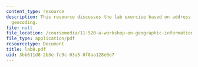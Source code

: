```yaml
---
content_type: resource
description: This resource discusses the lab exercise based on address matching and
  geocoding.
file: null
file_location: /coursemedia/11-520-a-workshop-on-geographic-information-systems-fall-2005/3bb611d82b3efc9c03a50f8aa128e0e7_lab8.pdf
file_type: application/pdf
resourcetype: Document
title: lab8.pdf
uid: 3bb611d8-2b3e-fc9c-03a5-0f8aa128e0e7
---
```


